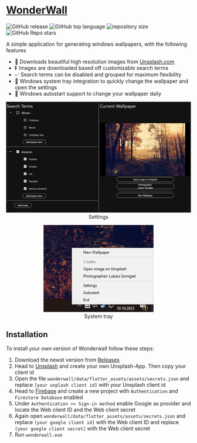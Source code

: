 # [WonderWall](https://github.com/Mano176/WonderWall)
[//]: <> (badges_start)
![GitHub release](https://img.shields.io/github/v/release/Mano176/WonderWall)
![GitHub top language](https://img.shields.io/github/languages/top/Mano176/WonderWall)
![repository size](https://img.shields.io/github/repo-size/Mano176/WonderWall)
![GitHub Repo stars](https://img.shields.io/github/stars/Mano176/WonderWall)

[//]: <> (badges_end)

[//]: <> (description_start)
A simple application for generating windows wallpapers, with the following features
- 🌄 Downloads beautiful high resolution images from [Unsplash.com](https://unsplash.com/)
- ⏬ Images are downloaded based off customizable search terms
- ✅ Search terms can be disabled and grouped for maximum flexibility
- 💨 Windows system tray integration to quickly change the wallpaper and open the settings
- 📅 Windows autostart support to change your wallpaper daily

[//]: <> (description_end)

[//]: <> (images_start)
<p align="center">
    <img src="screenshots/settings.png" alt="settings screen" width="600"/><br>
    Settings
</p>

<p align="center">
    <img src="screenshots/systemtray.png" alt="system tray icon" width="300"/><br>
    System tray
</p>

[//]: <> (images_end)

[//]: <> (installation_start)
## Installation
To install your own version of Wonderwall follow these steps:
1. Download the newst version from [Releases](https://github.com/Mano176/WonderWall/releases)
2. Head to [Unsplash](https://unsplash.com/developers) and create your own Unsplash-App. Then copy your client id
3. Open the file `wonderwall/data/flutter_assets/assets/secrets.json` and replace `[your unplash client id]` with your Unsplash client id
4. Head to [Firebase](https://firebase.google.com/) and create a new project with `Authentication` and `Firestore Database` enabled
5. Under `Authentication >> Sign-in method` enable Google as provider and locate the Web client ID and the Web client secret
6. Again open `wonderwall/data/flutter_assets/assets/secrets.json` and replace `[your google client id]` with the Web client ID and replace `[your google client secret]` with the Web client secret
5. Run `wonderwall.exe`

[//]: <> (installation_end)
